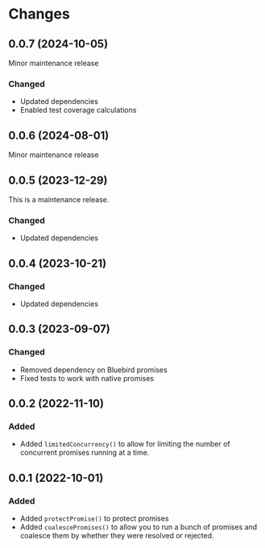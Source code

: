# Changes

## 0.0.7 (2024-10-05)

Minor maintenance release

### Changed

- Updated dependencies
- Enabled test coverage calculations

## 0.0.6 (2024-08-01)

Minor maintenance release

## 0.0.5 (2023-12-29)

This is a maintenance release.

### Changed

- Updated dependencies

## 0.0.4 (2023-10-21)

### Changed

- Updated dependencies

## 0.0.3 (2023-09-07)

### Changed

- Removed dependency on Bluebird promises
- Fixed tests to work with native promises

## 0.0.2 (2022-11-10)

### Added

- Added `limitedConcurrency()` to allow for limiting the number of concurrent promises running at a time.

## 0.0.1 (2022-10-01)

### Added

- Added `protectPromise()` to protect promises
- Added `coalescePromises()` to allow you to run a bunch of promises and coalesce them by whether they were resolved or rejected.
